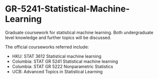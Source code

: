 # GR-5241-Statistical-Machine-Learning
Graduate coursework for statistical machine learning. Both undergraduate level knowledge and further topics will be discussed.

The official courseworks referred include:

- HKU: STAT 3612 Statistical machine learning
- Columbia: STAT GR 5241 Statistical machine learning
- Columbia: STAT GR 5222 Nonparametric Statistics
- UCB: Advanced Topics in Statistical Learning
